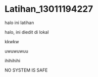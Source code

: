 # Latihan_13011194227

halo ini latihan

halo, ini diedit di lokal 

kkwkw

uwuwuwuu

ihihihihi

NO SYSTEM IS SAFE
